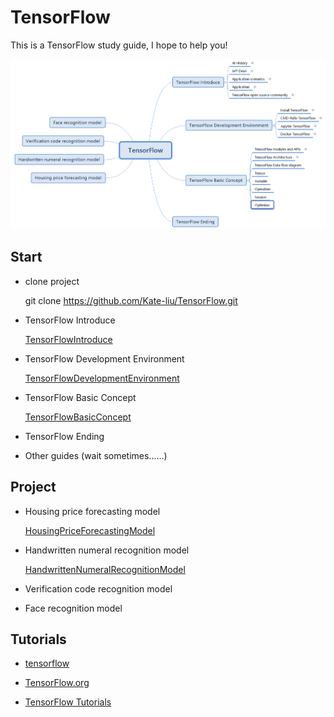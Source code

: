 # TensorFlow
This is a TensorFlow study guide, I hope to help you!

![Outline](TensorFlowOutline.PNG)


## Start

- clone project

    
    git clone https://github.com/Kate-liu/TensorFlow.git


- TensorFlow Introduce

    [TensorFlowIntroduce](./TensorFlowIntroduce/README.md)


- TensorFlow Development Environment

    [TensorFlowDevelopmentEnvironment](./TensorFlowDevelopmentEnvironment/README.md)
    
    
- TensorFlow Basic Concept

    [TensorFlowBasicConcept](./TensorFlowBasicConcept/README.md)


- TensorFlow Ending

    []()

- Other guides (wait sometimes......)



## Project

- Housing price forecasting model

    [HousingPriceForecastingModel](./HousingPriceForecastingModel/README.md)
    
    
- Handwritten numeral recognition model

    [HandwrittenNumeralRecognitionModel](./HandwrittenNumeralRecognitionModel/README.md)
    
    
- Verification code recognition model

    []()
    
- Face recognition model

    []()
    




## Tutorials

- [tensorflow](https://github.com/tensorflow/tensorflow)

- [TensorFlow.org](https://www.tensorflow.org/)

- [TensorFlow Tutorials](https://www.tensorflow.org/tutorials/)







